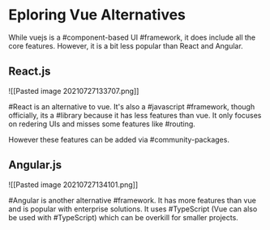 # Eploring Vue Alternatives
While vuejs is a #component-based UI #framework, it does include all the core features. However, it is a bit less popular than React and Angular.

## React.js
![[Pasted image 20210727133707.png]]

#React is an alternative to vue. It's also a #javascript #framework, though officially, its a #library because it has less features than vue. It only focuses on redering UIs and misses some features like #routing.

However these features can be added via #community-packages. 

## Angular.js
![[Pasted image 20210727134101.png]]

#Angular is another alternative #framework. It has more features than vue and is popular with enterprise solutions. It uses #TypeScript (Vue can also be used with #TypeScript) which can be overkill for smaller projects.


